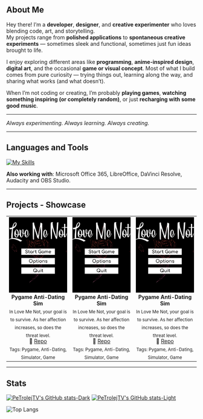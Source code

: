 ## About Me  

Hey there! I’m a **developer**, **designer**, and **creative experimenter** who loves blending code, art, and storytelling.  
My projects range from **polished applications** to **spontaneous creative experiments** — sometimes sleek and functional, sometimes just fun ideas brought to life.  

I enjoy exploring different areas like **programming**, **anime-inspired design**, **digital art**, and the occasional **game or visual concept**.
Most of what I build comes from pure curiosity — trying things out, learning along the way, and sharing what works (and what doesn’t).

When I’m not coding or creating, I’m probably **playing games**, **watching something inspiring (or completely random)**, or just **recharging with some good music**.

---

*Always experimenting. Always learning. Always creating.*

---

## Languages and Tools

[![My Skills](https://skillicons.dev/icons?i=unity,blender,ps,pr,ai,vscode,html,css,vue,nodejs,py,java,mysql,androidstudio,robloxstudio)](https://skillicons.dev)

**Also working with**: Microsoft Office 365, LibreOffice, DaVinci Resolve, Audacity and OBS Studio.

---

## Projects - Showcase

<table>
  <tr>
    <td align="center" width="33%">
      <a href="https://github.com/PeTrolejTV/Love-Me-Not">
        <img src="https://github.com/PeTrolejTV/Love-Me-Not/blob/main/design_concept.png"
             alt="Pygame Anti-Dating Sim"
             style="width:100%; height:200px; object-fit:cover;"/>
      </a>
      <br/>
      <b>Pygame Anti-Dating Sim</b><br/>
      <sub>In Love Me Not, your goal is to survive. As her affection increases, so does the threat level.</sub><br/>
      🔗 <a href="https://github.com/PeTrolejTV/Love-Me-Not">Repo</a>
      <br/>
      <sub>Tags: Pygame, Anti-Dating, Simulator, Game</sub>
    </td>
    <td align="center" width="33%">
      <a href="https://github.com/PeTrolejTV/Love-Me-Not">
        <img src="https://github.com/PeTrolejTV/Love-Me-Not/blob/main/design_concept.png"
             alt="Pygame Anti-Dating Sim"
             style="width:100%; height:200px; object-fit:cover;"/>
      </a>
      <br/>
      <b>Pygame Anti-Dating Sim</b><br/>
      <sub>In Love Me Not, your goal is to survive. As her affection increases, so does the threat level.</sub><br/>
      🔗 <a href="https://github.com/PeTrolejTV/Love-Me-Not">Repo</a>
      <br/>
      <sub>Tags: Pygame, Anti-Dating, Simulator, Game</sub>
    </td>
    <td align="center" width="33%">
      <a href="https://github.com/PeTrolejTV/Love-Me-Not">
        <img src="https://github.com/PeTrolejTV/Love-Me-Not/blob/main/design_concept.png"
             alt="Pygame Anti-Dating Sim"
             style="width:100%; height:200px; object-fit:cover;"/>
      </a>
      <br/>
      <b>Pygame Anti-Dating Sim</b><br/>
      <sub>In Love Me Not, your goal is to survive. As her affection increases, so does the threat level.</sub><br/>
      🔗 <a href="https://github.com/PeTrolejTV/Love-Me-Not">Repo</a>
      <br/>
      <sub>Tags: Pygame, Anti-Dating, Simulator, Game</sub>
    </td>
  </tr>
</table>

---

## Stats

[![PeTrolejTV's GitHub stats-Dark](https://github-readme-stats.vercel.app/api?username=petrolejtv&include_all_commits=true&show_icons=true&theme=dark#gh-dark-mode-only)](https://github.com/petrolejtv/github-readme-stats#gh-dark-mode-only)
[![PeTrolejTV's GitHub stats-Light](https://github-readme-stats.vercel.app/api?username=petrolejtv&include_all_commits=true&&show_icons=true&theme=default#gh-light-mode-only)](https://github.com/petrolejtv/github-readme-stats#gh-light-mode-only)

![Top Langs](https://github-readme-stats.vercel.app/api/top-langs/?username=petrolejtv&layout=compact)
